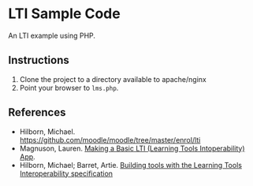 # LTI Sample Code

An LTI example using PHP.


## Instructions

1. Clone the project to a directory available to apache/nginx
2. Point your browser to `lms.php`.


## References

- Hilborn, Michael. https://github.com/moodle/moodle/tree/master/enrol/lti
- Magnuson, Lauren. [Making a Basic LTI (Learning Tools Intoperability) App](https://acrl.ala.org/techconnect/post/making-a-basic-lti-learning-tools-intoperability-app/).
- Hilborn, Michael; Barret, Artie. [Building tools with the Learning Tools Interoperability specification](https://github.com/Harvard-ATG/workshop-lti-basic/tree/master/presentation)
